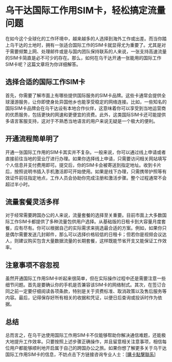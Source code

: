 # 乌干达国际工作用SIM卡，轻松搞定流量问题

在如今这个全球化的工作环境中，越来越多的人选择到海外工作或出差。而当你踏上乌干达的土地时，拥有一张适合国际工作的SIM卡就显得尤为重要了。尤其是对于需要频繁上网、处理邮件或是与国内团队保持联系的人来说，一张支持高速流量的SIM卡简直是必不可少的存在。那么，如何在乌干达开通一张能用的国际工作SIM卡呢？这篇文章将为你详细解答。

## 选择合适的国际工作SIM卡

首先，你需要了解市面上有哪些提供国际服务的SIM卡品牌。这些卡通常会提供全球漫游服务，让你即使身处异国他乡也能享受稳定的网络连接。比如，一些知名的国际SIM卡品牌会在乌干达设有本地合作伙伴，这意味着你可以享受到当地运营商的优质服务，包括更快的网速和更便宜的资费。此外，这类国际SIM卡还可能提供多语言客服支持，这对于不熟悉当地语言的用户来说无疑是一个极大的便利。

## 开通流程简单明了

开通一张国际工作用的SIM卡其实并不复杂。一般来说，你可以通过线上申请或者直接前往当地的营业厅进行办理。如果你选择线上申请，只需要访问相关网站填写个人信息并支付费用即可。提交后，你的SIM卡会被寄送到指定地址。收到卡片后，按照说明书插入手机激活即可开始使用。如果是线下办理，只需携带护照等有效证件前往指定地点，工作人员会协助你完成注册和激活步骤。整个过程通常不会超过半小时。

## 流量套餐灵活多样

对于经常需要跨国办公的人来说，流量套餐的选择至关重要。目前市面上大多数国际工作SIM卡都提供了多种流量包供用户选择。从基础版的日租卡到大容量月度套餐，应有尽有。你可以根据自己的实际需求来挑选最合适的方案。例如，如果你只是偶尔需要发送几封邮件，那么可以选择价格较低的日租卡；但若你是视频会议达人，则建议购买包含大量数据流量的长期套餐，这样既能节省开支又能保证工作效率。

## 注意事项不容忽视

虽然开通国际工作用SIM卡听起来很简单，但在实际操作过程中还是需要注意一些细节问题。首先是要确认你的手机是否兼容该SIM卡的网络制式。其次，在签订合同之前一定要仔细阅读各项条款，特别是关于资费标准、取消政策以及售后服务等内容。最后，记得保存好所有相关的收据和凭证，以便日后查询或投诉时作为依据。

## 总结

总而言之，在乌干达使用国际工作用SIM卡不仅能够帮助你解决通信难题，还能极大地提升工作效率。只要按照上述步骤正确操作，并且留意相关注意事项，相信每位用户都能够顺利地开启属于自己的跨国办公之旅。如果你想了解更多关于乌干达国际工作用SIM卡的信息，不妨点击下方链接咨询专业人士：[[購卡點擊聯系](https://t.me/s/esim1088)]